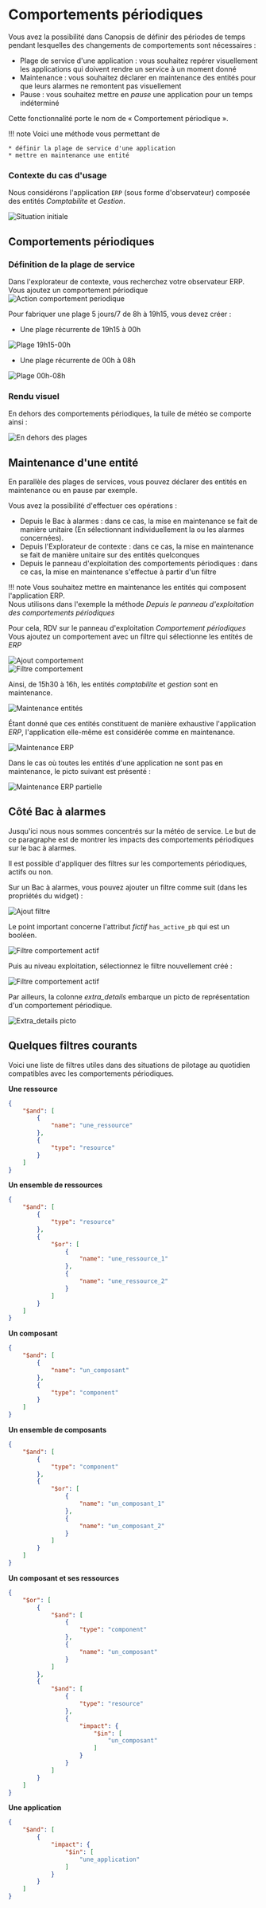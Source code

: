 # Comportements périodiques

Vous avez la possibilité dans Canopsis de définir des périodes de temps pendant lesquelles des changements de comportements sont nécessaires :

* Plage de service d'une application : vous souhaitez repérer visuellement les applications qui doivent rendre un service à un moment donné
* Maintenance : vous souhaitez déclarer en maintenance des entités pour que leurs alarmes ne remontent pas visuellement
* Pause : vous souhaitez mettre en *pause* une application pour un temps indéterminé

Cette fonctionnalité porte le nom de « Comportement périodique ».

!!! note
    Voici une méthode vous permettant de

    * définir la plage de service d'une application
    * mettre en maintenance une entité

### Contexte du cas d'usage

Nous considérons l'application `ERP` (sous forme d'observateur) composée des entités *Comptabilite* et *Gestion*.

![Situation initiale](./img/pbh_situation_initiale.png "Situation initiale")

## Comportements périodiques

### Définition de la plage de service

Dans l'explorateur de contexte, vous recherchez votre observateur ERP.  
Vous ajoutez un comportement périodique ![Action comportement periodique](./img/pbh_action.png "Action comportement périodique")  

Pour fabriquer une plage 5 jours/7 de 8h à 19h15, vous devez créer :

* Une plage récurrente de 19h15 à 00h

![Plage 19h15-00h](./img/pbh_plage_19h15-00h.png "Plage 19h15-00h")  

* Une plage récurrente de 00h à 08h

![Plage 00h-08h](./img/pbh_plage_00h-08h.png "Plage 00h-08h")  

### Rendu visuel

En dehors des comportements périodiques, la tuile de météo se comporte ainsi :

![En dehors des plages](./img/pbh_en_dehots_des_plages.png "En dehors des plages")

## Maintenance d'une entité

En parallèle des plages de services, vous pouvez déclarer des entités en maintenance ou en pause par exemple.

Vous avez la possibilité d'effectuer ces opérations :

* Depuis le Bac à alarmes : dans ce cas, la mise en maintenance se fait de manière unitaire (En sélectionnant individuellement la ou les alarmes concernées).
* Depuis l'Explorateur de contexte : dans ce cas, la mise en maintenance se fait de manière unitaire sur des entités quelconques
* Depuis le panneau d'exploitation des comportements périodiques : dans ce cas, la mise en maintenance s'effectue à partir d'un filtre

!!! note
    Vous souhaitez mettre en maintenance les entités qui composent l'application ERP.  
    Nous utilisons dans l'exemple la méthode *Depuis le panneau d'exploitation des comportements périodiques*

Pour cela, RDV sur le panneau d'exploitation *Comportement périodiques*  
Vous ajoutez un comportement avec un filtre qui sélectionne les entités de *ERP*

![Ajout comportement](./img/pbh_ajout_comportement.png "Ajout comportement")  
![Filtre comportement](./img/pbh_filtre_comportement.png "Filtre comportement")  

Ainsi, de 15h30 à 16h, les entités *comptabilite* et *gestion* sont en maintenance.  

![Maintenance entités](./img/pbh_maintenance_entites.png "Maintenance entités")  

Étant donné que ces entités constituent de manière exhaustive l'application *ERP*, l'application elle-même est considérée comme en maintenance.  

![Maintenance ERP](./img/pbh_maintenance_erp.png "Maintenance ERP")  

Dans le cas où toutes les entités d'une application ne sont pas en maintenance, le picto suivant est présenté :

![Maintenance ERP partielle](./img/pbh_maintenance_entites_1.png "Maintenance ERP partielle")  

## Côté Bac à alarmes

Jusqu'ici nous nous sommes concentrés sur la météo de service.
Le but de ce paragraphe est de montrer les impacts des comportements périodiques sur le bac à alarmes.  

Il est possible d'appliquer des filtres sur les comportements périodiques, actifs ou non.  

Sur un Bac à alarmes, vous pouvez ajouter un filtre comme suit (dans les propriétés du widget) :

![Ajout filtre](./img/pbh_ajout_filtre.png "Ajout filtre")  

Le point important concerne l'attribut *fictif* `has_active_pb` qui est un booléen.

![Filtre comportement actif](./img/pbh_filtre_actif.png "Filtre comportement actif")  

Puis au niveau exploitation, sélectionnez le filtre nouvellement créé :

![Filtre comportement actif](./img/pbh_filtre_actif_baa.png "Filtre comportement actif")  

Par ailleurs, la colonne *extra_details* embarque un picto de représentation d'un comportement périodique.  

![Extra_details picto](./img/pbh_picto_extra_details.png "Picto extra details")  

## Quelques filtres courants

Voici une liste de filtres utiles dans des situations de pilotage au quotidien compatibles avec les comportements périodiques.

**Une ressource**

```json
{
    "$and": [
        {
            "name": "une_ressource"
        },
        {
            "type": "resource"
        }
    ]
}
```

**Un ensemble de ressources**

```json
{
    "$and": [
        {
            "type": "resource"
        },
        {
            "$or": [
                {
                    "name": "une_ressource_1"
                },
                {
                    "name": "une_ressource_2"
                }
            ]
        }
    ]
}

```

**Un composant**

```json
{
    "$and": [
        {
            "name": "un_composant"
        },
        {
            "type": "component"
        }
    ]
}
```

**Un ensemble de composants**

```json
{
    "$and": [
        {
            "type": "component"
        },
        {
            "$or": [
                {
                    "name": "un_composant_1"
                },
                {
                    "name": "un_composant_2"
                }
            ]
        }
    ]
}
```

**Un composant et ses ressources**

```json
{
    "$or": [
        {
            "$and": [
                {
                    "type": "component"
                },
                {
                    "name": "un_composant"
                }
            ]
        },
        {
            "$and": [
                {
                    "type": "resource"
                },
                {
                    "impact": {
                        "$in": [
                            "un_composant"
                        ]
                    }
                }
            ]
        }
    ]
}
```

**Une application**

```json
{
    "$and": [
        {
            "impact": {
                "$in": [
                    "une_application"
                ]
            }
        }
    ]
}
```
